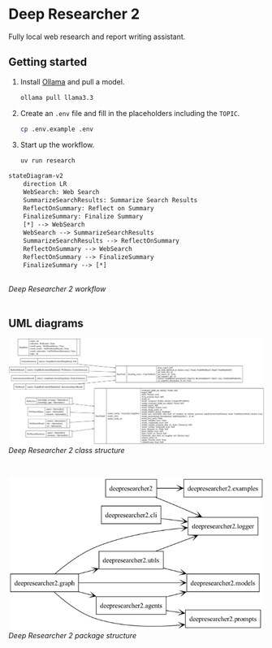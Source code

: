 # Deep Researcher 2

Fully local web research and report writing assistant.

## Getting started
1. Install [Ollama](https://ollama.com) and pull a model.
   ```bash
   ollama pull llama3.3
   ```
2. Create an `.env` file and fill in the placeholders including the `TOPIC`.
   ```bash
   cp .env.example .env
   ```
3. Start up the workflow.
   ```bash
   uv run research
   ```

``` mermaid
stateDiagram-v2
    direction LR
    WebSearch: Web Search
    SummarizeSearchResults: Summarize Search Results
    ReflectOnSummary: Reflect on Summary
    FinalizeSummary: Finalize Summary
    [*] --> WebSearch
    WebSearch --> SummarizeSearchResults
    SummarizeSearchResults --> ReflectOnSummary
    ReflectOnSummary --> WebSearch
    ReflectOnSummary --> FinalizeSummary
    FinalizeSummary --> [*]
```
<br>*Deep Researcher 2 workflow*
<br>
<br>

## UML diagrams

![class diagram](./uml/classes.png "Deep Researcher 2 class structure")
<br>*Deep Researcher 2 class structure*

<br>

![package diagram](./uml/packages.png "Deep Researcher 2 package structure")
<br>*Deep Researcher 2 package structure*

<br>
<br>
